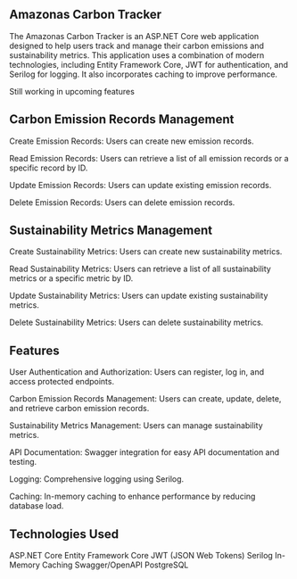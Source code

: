 ## Amazonas Carbon Tracker

The Amazonas Carbon Tracker is an ASP.NET Core web application designed to help users track and manage their carbon emissions and sustainability metrics. This application uses a combination of modern technologies, including Entity Framework Core, JWT for authentication, and Serilog for logging. It also incorporates caching to improve performance.

Still working in upcoming features 
## Carbon Emission Records Management

Create Emission Records: Users can create new emission records.

Read Emission Records: Users can retrieve a list of all emission records or a specific record by ID.

Update Emission Records: Users can update existing emission records.

Delete Emission Records: Users can delete emission records.

## Sustainability Metrics Management

Create Sustainability Metrics: Users can create new sustainability metrics.

Read Sustainability Metrics: Users can retrieve a list of all sustainability metrics or a specific metric by ID.

Update Sustainability Metrics: Users can update existing sustainability metrics.

Delete Sustainability Metrics: Users can delete sustainability metrics.

## Features

User Authentication and Authorization: Users can register, log in, and access protected endpoints.

Carbon Emission Records Management: Users can create, update, delete, and retrieve carbon emission records.

Sustainability Metrics Management: Users can manage sustainability metrics.

API Documentation: Swagger integration for easy API documentation and testing.

Logging: Comprehensive logging using Serilog.

Caching: In-memory caching to enhance performance by reducing database load.

## Technologies Used

ASP.NET Core
Entity Framework Core
JWT (JSON Web Tokens)
Serilog
In-Memory Caching
Swagger/OpenAPI
PostgreSQL

